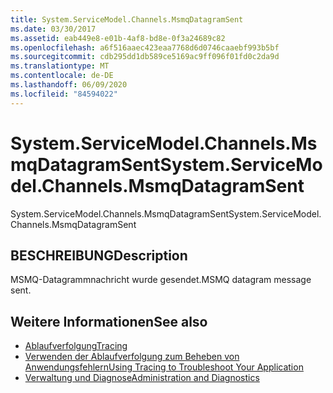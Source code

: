 ```yaml
---
title: System.ServiceModel.Channels.MsmqDatagramSent
ms.date: 03/30/2017
ms.assetid: eab449e8-e01b-4af8-bd8e-0f3a24689c82
ms.openlocfilehash: a6f516aaec423eaa7768d6d0746caaebf993b5bf
ms.sourcegitcommit: cdb295dd1db589ce5169ac9ff096f01fd0c2da9d
ms.translationtype: MT
ms.contentlocale: de-DE
ms.lasthandoff: 06/09/2020
ms.locfileid: "84594022"
---
```

# <a name="systemservicemodelchannelsmsmqdatagramsent"></a><span data-ttu-id="64668-102">System.ServiceModel.Channels.MsmqDatagramSent</span><span class="sxs-lookup"><span data-stu-id="64668-102">System.ServiceModel.Channels.MsmqDatagramSent</span></span>
<span data-ttu-id="64668-103">System.ServiceModel.Channels.MsmqDatagramSent</span><span class="sxs-lookup"><span data-stu-id="64668-103">System.ServiceModel.Channels.MsmqDatagramSent</span></span>  
  
## <a name="description"></a><span data-ttu-id="64668-104">BESCHREIBUNG</span><span class="sxs-lookup"><span data-stu-id="64668-104">Description</span></span>  
 <span data-ttu-id="64668-105">MSMQ-Datagrammnachricht wurde gesendet.</span><span class="sxs-lookup"><span data-stu-id="64668-105">MSMQ datagram message sent.</span></span>  
  
## <a name="see-also"></a><span data-ttu-id="64668-106">Weitere Informationen</span><span class="sxs-lookup"><span data-stu-id="64668-106">See also</span></span>

- [<span data-ttu-id="64668-107">Ablaufverfolgung</span><span class="sxs-lookup"><span data-stu-id="64668-107">Tracing</span></span>](index.md)
- [<span data-ttu-id="64668-108">Verwenden der Ablaufverfolgung zum Beheben von Anwendungsfehlern</span><span class="sxs-lookup"><span data-stu-id="64668-108">Using Tracing to Troubleshoot Your Application</span></span>](using-tracing-to-troubleshoot-your-application.md)
- [<span data-ttu-id="64668-109">Verwaltung und Diagnose</span><span class="sxs-lookup"><span data-stu-id="64668-109">Administration and Diagnostics</span></span>](../index.md)
